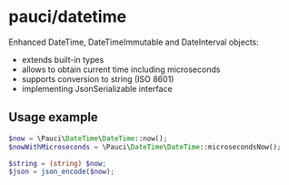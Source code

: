 # pauci/datetime
Enhanced DateTime, DateTimeImmutable and DateInterval objects:
- extends built-in types
- allows to obtain current time including microseconds
- supports conversion to string (ISO 8601)
- implementing JsonSerializable interface

## Usage example

```php
$now = \Pauci\DateTime\DateTime::now();
$nowWithMicroseconds = \Pauci\DateTime\DateTime::microsecondsNow();

$string = (string) $now;
$json = json_encode($now);
```
